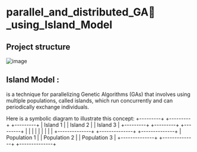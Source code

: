 # parallel_and_distributed_GA🧬_using_Island_Model
## Project structure

![image](https://github.com/Yassine-Karimi/parallel_and_distributed_GA_using_Island_Model/assets/66490404/c729015a-8d78-48ff-add9-cbcfd8455080)


## Island Model :
is a technique for parallelizing Genetic Algorithms (GAs) that involves using multiple populations, called islands, which run concurrently and can periodically exchange individuals.

Here is a symbolic diagram to illustrate this concept:
      +---------+       +---------+       +---------+
     |  Island 1 |       |  Island 2 |    |  Island 3 |
     +---------+        +---------+        +---------+
          |                  |                  |
          |                  |                  |
          |                  |                  |
    +--------------+   +--------------+   +--------------+
    | Population 1 |   | Population 2 |   | Population 3 |
    +--------------+   +--------------+   +--------------+
